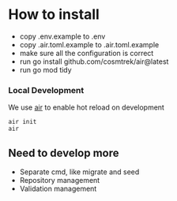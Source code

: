 # How to install
- copy .env.example to .env
- copy .air.toml.example to .air.toml.example
- make sure all the configuration is correct
- run go install github.com/cosmtrek/air@latest
- run go mod tidy

### Local Development
We use [air](https://github.com/cosmtrek/air) to enable hot reload on development
```
air init
air
```

## Need to develop more
- Separate cmd, like migrate and seed
- Repository management
- Validation management